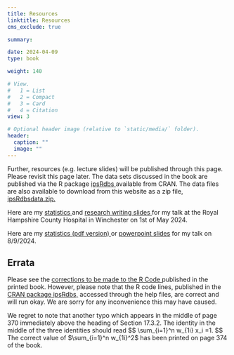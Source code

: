 ```yaml
---
title: Resources
linktitle: Resources
cms_exclude: true

summary: 

date: 2024-04-09
type: book

weight: 140

# View.
#   1 = List
#   2 = Compact
#   3 = Card
#   4 = Citation
view: 3

# Optional header image (relative to `static/media/` folder).
header:
  caption: ""
  image: ""
---
```

Further, resources (e.g. lecture slides) will be published through this page.  Please revisit this page later. The data sets discussed in the book are published via the R package 
<a href="https://cran.r-project.org/web/packages/ipsRdbs/index.html"> ipsRdbs </a> available from CRAN. The data files are also available to download from this website as a zip file, 
<a href="/ipsRdbsdata.zip"> ipsRdbsdata.zip. </a>
<p> 
Here are my <a href="statistics_talk.pdf"> statistics </a> and <a href ="research_writing_anatomy.pdf"> research writing slides </a> for my talk at the Royal Hampshire County  Hospital in Winchester on 1st of May 2024.   
<p>
<p> 
Here are my <a href="sks_tester_lecture.pdf"> statistics (pdf version) </a> or   <a href ="sks_tester_lecture.pptx"> powerpoint slides</a> for my talk on 8/9/2024.   
<p>

<h2> Errata </h2> 

Please see the <a href="https://link.springer.com/chapter/10.1007/978-3-031-37865-2_21?_gl=1*1mu0r25*_up*MQ..&gclid=Cj0KCQjw2a6wBhCVARIsABPeH1vT1jB8a8B-8flWTBxuryQYtkto1SFKqS2SNTzhL8FutIK7z72FYx4aAsTpEALw_wcB"> 
corrections to be made to the R Code </a> published in the printed book. However, please note that 
the  R code lines, published in the <a href="https://cran.r-project.org/web/packages/ipsRdbs/index.html"> 
CRAN package ipsRdbs,</a> accessed through the help files, are correct 
and will run okay. We are sorry for any inconvenience this may have caused. 
<p> 
We regret to note that another typo which appears in the middle of page 370 immediately above the heading of 
Section 17.3.2. The identity in the middle of the three identities should read
$$
\sum_{i=1}^n w_{1i} x_i =1.
$$
The correct value of $\sum_{i=1}^n w_{1i}^2$ has been printed on page 374 of the book. 


